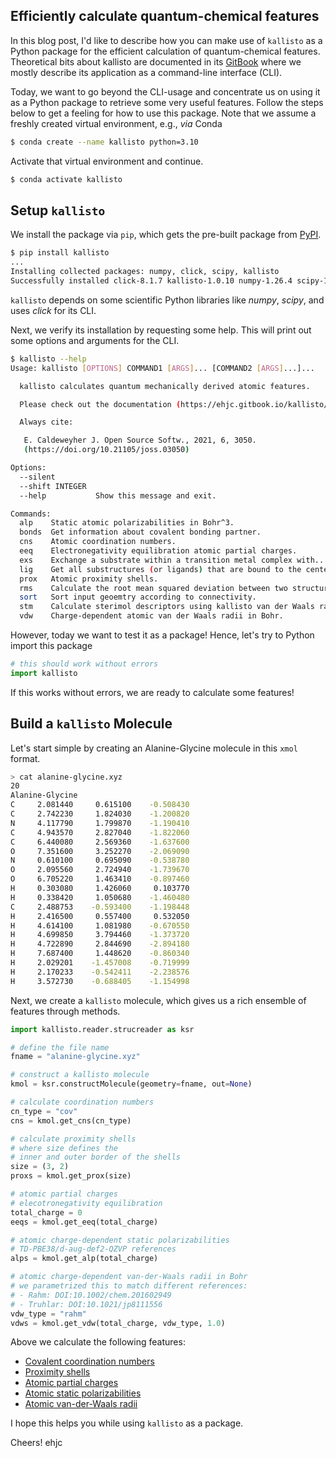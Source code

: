 ## Efficiently calculate quantum-chemical features

In this blog post, I'd like to describe how you can make use of `kallisto` as a Python package for the efficient calculation of quantum-chemical features.
Theoretical bits about kallisto are documented in its [GitBook](https://ehjc.gitbook.io/kallisto/) where we mostly describe its application as a command-line interface (CLI).

Today, we want to go beyond the CLI-usage and concentrate us on using it as a Python package to retrieve some very useful features.
Follow the steps below to get a feeling for how to use this package.
Note that we assume a freshly created virtual environment, e.g., _via_ Conda

```bash
$ conda create --name kallisto python=3.10
```

Activate that virtual environment and continue.

```bash
$ conda activate kallisto
```

## Setup `kallisto`

We install the package via `pip`, which gets the pre-built package from [PyPI](https://pypi.org/project/kallisto/).

```bash
$ pip install kallisto
...
Installing collected packages: numpy, click, scipy, kallisto
Successfully installed click-8.1.7 kallisto-1.0.10 numpy-1.26.4 scipy-1.12.0
```

`kallisto` depends on some scientific Python libraries like _numpy_, _scipy_, and uses _click_ for its CLI.

Next, we verify its installation by requesting some help.
This will print out some options and arguments for the CLI.

```bash
$ kallisto --help
Usage: kallisto [OPTIONS] COMMAND1 [ARGS]... [COMMAND2 [ARGS]...]...

  kallisto calculates quantum mechanically derived atomic features.

  Please check out the documentation (https://ehjc.gitbook.io/kallisto/).

  Always cite:

   E. Caldeweyher J. Open Source Softw., 2021, 6, 3050.
   (https://doi.org/10.21105/joss.03050)

Options:
  --silent
  --shift INTEGER
  --help           Show this message and exit.

Commands:
  alp    Static atomic polarizabilities in Bohr^3.
  bonds  Get information about covalent bonding partner.
  cns    Atomic coordination numbers.
  eeq    Electronegativity equilibration atomic partial charges.
  exs    Exchange a substrate within a transition metal complex with...
  lig    Get all substructures (or ligands) that are bound to the center...
  prox   Atomic proximity shells.
  rms    Calculate the root mean squared deviation between two structures...
  sort   Sort input geoemtry according to connectivity.
  stm    Calculate sterimol descriptors using kallisto van der Waals radii.
  vdw    Charge-dependent atomic van der Waals radii in Bohr.
```

However, today we want to test it as a package!
Hence, let's try to Python import this package

```python
# this should work without errors
import kallisto
```

If this works without errors, we are ready to calculate some features!

## Build a `kallisto` Molecule

Let's start simple by creating an Alanine-Glycine molecule in this `xmol` format.

```bash
> cat alanine-glycine.xyz
20
Alanine-Glycine
C     2.081440     0.615100    -0.508430
C     2.742230     1.824030    -1.200820
N     4.117790     1.799870    -1.190410
C     4.943570     2.827040    -1.822060
C     6.440080     2.569360    -1.637600
O     7.351600     3.252270    -2.069090
N     0.610100     0.695090    -0.538780
O     2.095560     2.724940    -1.739670
O     6.705220     1.463410    -0.897460
H     0.303080     1.426060     0.103770
H     0.338420     1.050680    -1.460480
C     2.488753    -0.593400    -1.198448
H     2.416500     0.557400     0.532050
H     4.614100     1.081980    -0.670550
H     4.699850     3.794460    -1.373720
H     4.722890     2.844690    -2.894180
H     7.687400     1.448620    -0.860340
H     2.029201    -1.457008    -0.719999
H     2.170233    -0.542411    -2.238576
H     3.572730    -0.688405    -1.154998
```

Next, we create a `kallisto` molecule, which gives us a rich ensemble of features through methods.

```python
import kallisto.reader.strucreader as ksr

# define the file name
fname = "alanine-glycine.xyz"

# construct a kallisto molecule
kmol = ksr.constructMolecule(geometry=fname, out=None)

# calculate coordination numbers
cn_type = "cov"
cns = kmol.get_cns(cn_type)

# calculate proximity shells
# where size defines the
# inner and outer border of the shells
size = (3, 2)
proxs = kmol.get_prox(size)

# atomic partial charges
# elecotronegativity equilibration
total_charge = 0
eeqs = kmol.get_eeq(total_charge)

# atomic charge-dependent static polarizabilities
# TD-PBE38/d-aug-def2-QZVP references
alps = kmol.get_alp(total_charge)

# atomic charge-dependent van-der-Waals radii in Bohr
# we parametrized this to match different references:
# - Rahm: DOI:10.1002/chem.201602949
# - Truhlar: DOI:10.1021/jp8111556
vdw_type = "rahm"
vdws = kmol.get_vdw(total_charge, vdw_type, 1.0)
```

Above we calculate the following features:

- [Covalent coordination numbers](https://ehjc.gitbook.io/kallisto/features/cns)
- [Proximity shells](https://ehjc.gitbook.io/kallisto/features/prox)
- [Atomic partial charges](https://ehjc.gitbook.io/kallisto/features/eeq)
- [Atomic static polarizabilities](https://ehjc.gitbook.io/kallisto/features/alp)
- [Atomic van-der-Waals radii](https://ehjc.gitbook.io/kallisto/features/vdw)

I hope this helps you while using `kallisto` as a package.

Cheers!
ehjc
